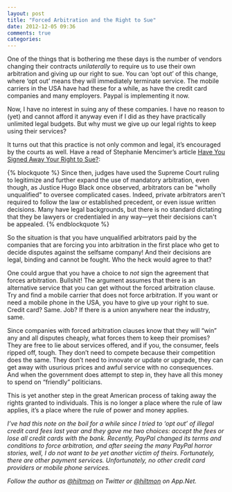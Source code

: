 ```yaml
---
layout: post
title: "Forced Arbitration and the Right to Sue"
date: 2012-12-05 09:36
comments: true
categories: 
---
```


One of the things that is bothering me these days is the number of vendors changing their contracts *unilaterally* to require us to use their own arbitration and giving up our right to sue. You can ‘opt out’ of this change, where ‘opt out’ means they will immediately terminate service. The mobile carriers in the USA have had these for a while, as have the credit card companies and many employers. Paypal is implementing it now.

Now, I have no interest in suing any of these companies. I have no reason to (yet) and cannot afford it anyway even if I did as they have practically unlimited legal budgets. But why must we give up our legal rights to keep using their services?

It turns out that this practice is not only common and legal, it’s encouraged by the courts as well. Have a read of Stephanie Mencimer’s article [Have You Signed Away Your Right to Sue?](http://www.motherjones.com/politics/2008/03/have-you-signed-away-your-right-sue):

{% blockquote %}
Since then, judges have used the Supreme Court ruling to legitimize and further expand the use of mandatory arbitration, even though, as Justice Hugo Black once observed, arbitrators can be "wholly unqualified" to oversee complicated cases. Indeed, private arbitrators aren't required to follow the law or established precedent, or even issue written decisions. Many have legal backgrounds, but there is no standard dictating that they be lawyers or credentialed in any way—yet their decisions can't be appealed.
{% endblockquote %}

So the situation is that you have unqualified arbitrators paid by the companies that are forcing you into arbitration in the first place who get to decide disputes against the selfsame company! And their decisions are legal, binding and cannot be fought. Who the heck would agree to that?

One could argue that you have a choice to *not* sign the agreement that forces arbitration. Bullshit! The argument assumes that there is an alternative service that you can get without the forced arbitration clause. Try and find a mobile carrier that does not force arbitration. If you want or need a mobile phone in the USA, you have to give up your right to sue. Credit card? Same. Job? If there is a union anywhere near the industry, same.

Since companies with forced arbitration clauses know that they will “win” any and all disputes cheaply, what forces them to keep their promises? They are free to lie about services offered, and if you, the consumer, feels ripped off, tough. They don’t need to compete because their competition does the same. They don’t need to innovate or update or upgrade, they can get away with usurious prices and awful service with no consequences. And when the government does attempt to step in, they have all this money to spend on “friendly” politicians.

This is yet another step in the great American process of taking away the rights granted to individuals. This is no longer a place where the rule of law applies, it’s a place where the rule of power and money applies.

*I’ve had this note on the boil for a while since I tried to ‘opt out’ of illegal credit card fees last year and they gave me two choices: accept the fees or lose all credit cards with the bank. Recently, PayPal changed its terms and conditions to force arbitration, and after seeing the many PayPal horror stories, well, I do not want to be yet another victim of theirs. Fortunately, there are other payment services. Unfortunately, no other credit card providers or mobile phone services.*

*Follow the author as [@hiltmon](http://twitter.com/hiltmon) on Twitter or [@hiltmon](http://alpha.app.net/hiltmon) on App.Net.*
